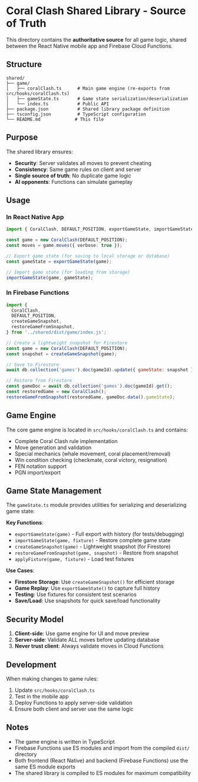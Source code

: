 # Coral Clash Shared Library - Source of Truth

This directory contains the **authoritative source** for all game logic, shared between the React Native mobile app and Firebase Cloud Functions.

## Structure

```
shared/
├── game/
│   ├── coralClash.ts      # Main game engine (re-exports from src/hooks/coralClash.ts)
│   ├── gameState.ts       # Game state serialization/deserialization
│   └── index.ts           # Public API
├── package.json           # Shared library package definition
├── tsconfig.json          # TypeScript configuration
└── README.md             # This file
```

## Purpose

The shared library ensures:

- **Security**: Server validates all moves to prevent cheating
- **Consistency**: Same game rules on client and server
- **Single source of truth**: No duplicate game logic
- **AI opponents**: Functions can simulate gameplay

## Usage

### In React Native App

```typescript
import { CoralClash, DEFAULT_POSITION, exportGameState, importGameState } from '../shared/game';

const game = new CoralClash(DEFAULT_POSITION);
const moves = game.moves({ verbose: true });

// Export game state (for saving to local storage or database)
const gameState = exportGameState(game);

// Import game state (for loading from storage)
importGameState(game, gameState);
```

### In Firebase Functions

```javascript
import {
  CoralClash,
  DEFAULT_POSITION,
  createGameSnapshot,
  restoreGameFromSnapshot,
} from '../shared/dist/game/index.js';

// Create a lightweight snapshot for Firestore
const game = new CoralClash(DEFAULT_POSITION);
const snapshot = createGameSnapshot(game);

// Save to Firestore
await db.collection('games').doc(gameId).update({ gameState: snapshot });

// Restore from Firestore
const gameDoc = await db.collection('games').doc(gameId).get();
const restoredGame = new CoralClash();
restoreGameFromSnapshot(restoredGame, gameDoc.data().gameState);
```

## Game Engine

The core game engine is located in `src/hooks/coralClash.ts` and contains:

- Complete Coral Clash rule implementation
- Move generation and validation
- Special mechanics (whale movement, coral placement/removal)
- Win condition checking (checkmate, coral victory, resignation)
- FEN notation support
- PGN import/export

## Game State Management

The `gameState.ts` module provides utilities for serializing and deserializing game state:

**Key Functions**:

- `exportGameState(game)` - Full export with history (for tests/debugging)
- `importGameState(game, fixture)` - Restore complete game state
- `createGameSnapshot(game)` - Lightweight snapshot (for Firestore)
- `restoreGameFromSnapshot(game, snapshot)` - Restore from snapshot
- `applyFixture(game, fixture)` - Load test fixtures

**Use Cases**:

- **Firestore Storage**: Use `createGameSnapshot()` for efficient storage
- **Game Replay**: Use `exportGameState()` to capture full history
- **Testing**: Use fixtures for consistent test scenarios
- **Save/Load**: Use snapshots for quick save/load functionality

## Security Model

1. **Client-side**: Use game engine for UI and move preview
2. **Server-side**: Validate ALL moves before updating database
3. **Never trust client**: Always validate moves in Cloud Functions

## Development

When making changes to game rules:

1. Update `src/hooks/coralClash.ts`
2. Test in the mobile app
3. Deploy Functions to apply server-side validation
4. Ensure both client and server use the same logic

## Notes

- The game engine is written in TypeScript
- Firebase Functions use ES modules and import from the compiled `dist/` directory
- Both frontend (React Native) and backend (Firebase Functions) use the same ES module exports
- The shared library is compiled to ES modules for maximum compatibility
